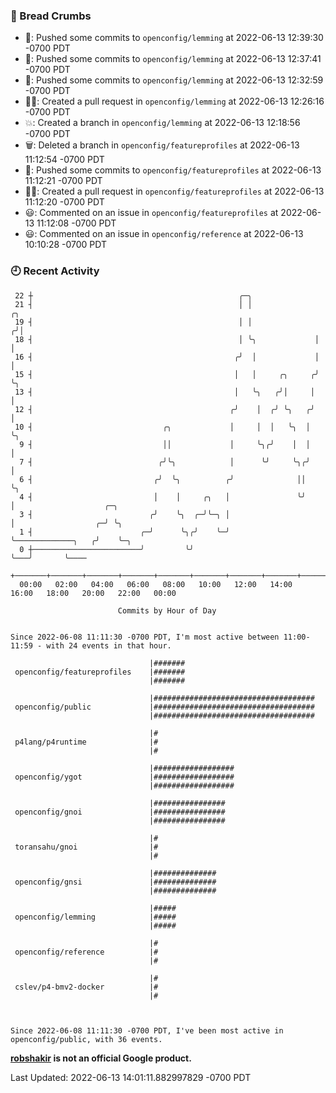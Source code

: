 ### 🍞 Bread Crumbs

 * 🚢: Pushed some commits to `openconfig/lemming` at 2022-06-13 12:39:30 -0700 PDT
 * 🚢: Pushed some commits to `openconfig/lemming` at 2022-06-13 12:37:41 -0700 PDT
 * 🚢: Pushed some commits to `openconfig/lemming` at 2022-06-13 12:32:59 -0700 PDT
 * ✍🏼: Created a pull request in `openconfig/lemming` at 2022-06-13 12:26:16 -0700 PDT
 * 💥: Created a branch in `openconfig/lemming` at 2022-06-13 12:18:56 -0700 PDT
 * 🗑: Deleted a branch in `openconfig/featureprofiles` at 2022-06-13 11:12:54 -0700 PDT
 * 🚢: Pushed some commits to `openconfig/featureprofiles` at 2022-06-13 11:12:21 -0700 PDT
 * ✍🏼: Created a pull request in `openconfig/featureprofiles` at 2022-06-13 11:12:20 -0700 PDT
 * 😃: Commented on an issue in `openconfig/featureprofiles` at 2022-06-13 11:12:08 -0700 PDT
 * 😃: Commented on an issue in `openconfig/reference` at 2022-06-13 10:10:28 -0700 PDT

### 🕘 Recent Activity
```
 22 ┼                                              ╭─╮
 21 ┤                                              │ │               ╭╮
 19 ┤                                              │ │              ╭╯│
 18 ┤                                              │ ╰╮             │ │
 16 ┤                                             ╭╯  │             │ │
 15 ┤                                             │   │     ╭╮     ╭╯ ╰╮
 13 ┤                                             │   ╰╮   ╭╯│     │   │
 12 ┤                                            ╭╯    │  ╭╯ ╰╮   ╭╯   │
 10 ┤                             ╭╮             │     │  │   ╰╮  │    ╰╮
  9 ┤                             ││             │     ╰╮╭╯    │  │     │
  7 ┤                            ╭╯╰╮            │      ╰╯     ╰╮╭╯     │
  6 ┤                           ╭╯  ╰╮          ╭╯              ││      ╰╮
  4 ┤                           │    │     ╭╮   │               ╰╯       │                    ╭─╮
  3 ┤                          ╭╯    ╰╮  ╭─╯╰─╮ │                        │                  ╭─╯ ╰╮
  1 ┤                        ╭─╯      ╰╮╭╯    ╰─╯                        ╰─────────────╮   ╭╯    ╰─╮
  0 ┼────────────────────────╯         ╰╯                                              ╰───╯       ╰────
    +───────+───────+───────+───────+───────+───────+───────+───────+───────+───────+───────+───────+────
  00:00   02:00   04:00   06:00   08:00   10:00   12:00   14:00   16:00   18:00   20:00   22:00   00:00   

						Commits by Hour of Day


Since 2022-06-08 11:11:30 -0700 PDT, I'm most active between 11:00-11:59 - with 24 events in that hour.

```



```
                               |#######
 openconfig/featureprofiles    |#######
                               |#######

                               |####################################
 openconfig/public             |####################################
                               |####################################

                               |#
 p4lang/p4runtime              |#
                               |#

                               |##################
 openconfig/ygot               |##################
                               |##################

                               |################
 openconfig/gnoi               |################
                               |################

                               |#
 toransahu/gnoi                |#
                               |#

                               |##############
 openconfig/gnsi               |##############
                               |##############

                               |#####
 openconfig/lemming            |#####
                               |#####

                               |#
 openconfig/reference          |#
                               |#

                               |#
 cslev/p4-bmv2-docker          |#
                               |#



Since 2022-06-08 11:11:30 -0700 PDT, I've been most active in openconfig/public, with 36 events.

```
**[robshakir](mailto:robjs@google.com) is not an official Google product.**  


Last Updated: 2022-06-13 14:01:11.882997829 -0700 PDT
